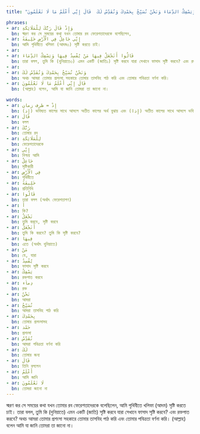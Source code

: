```yaml
---
title: "وَإِذْ قَالَ رَبُّكَ لِلْمَلَائِكَةِ إِنِّي جَاعِلٌ فِي الْأَرْضِ خَلِيفَةً  قَالُوا أَتَجْعَلُ فِيهَا مَنْ يُفْسِدُ فِيهَا وَيَسْفِكُ الدِّمَاءَ وَنَحْنُ نُسَبِّحُ بِحَمْدِكَ وَنُقَدِّسُ لَكَ  قَالَ إِنِّي أَعْلَمُ مَا لَا تَعْلَمُونَ"

phrases:
- ar: وَإِذْ قَالَ رَبُّكَ لِلْمَلَائِكَةِ
  bn: স্মরণ কর সে সময়ের কথা যখন তোমার রব ফেরেশতাদেরকে বলেছিলেন,
- ar: إِنِّي جَاعِلٌ فِي الْأَرْضِ خَلِيفَةً
  bn: আমি পৃথিবীতে খলিফা (আদম৩) সৃষ্টি করতে চাই।
- ar: 
- ar: قَالُوا أَتَجْعَلُ فِيهَا مَنْ يُفْسِدُ فِيهَا وَيَسْفِكُ الدِّمَاءَ
  bn: তারা বলল, তুমি কি (দুনিয়াতে৩) এমন একটি (জাতি১) সৃষ্টি করবে যারা সেখানে ফাসাদ সৃষ্টি করবে? এবং রক্তপাত করবে?
- ar: 
- ar: وَنَحْنُ نُسَبِّحُ بِحَمْدِكَ وَنُقَدِّسُ لَكَ  
  bn: অথচ আমরা তোমার প্রশংসা সহকারে তোমার তাসবিহ পাঠ করি এবং তোমার পবিত্রতা বর্ণনা করি। 
- ar: قَالَ إِنِّي أَعْلَمُ مَا لَا تَعْلَمُونَ
  bn: (আল্লাহ) বলেন, আমি যা জানি তোমরা তা জানো না।

words:
- ar: إِذْ = ظرف زمان
  bn: (إِذ) ভবিষ্যত কালের সাথে আসলে অতীত কালের অর্থ বুঝায় এবং (إِذا) অতীত কালের সাথে আসলে ভবিষ্যত কালের অর্থ বুঝায়  
- ar: قَالَ
  bn: বলল
- ar: رَبُّكَ
  bn: তোমার রব
- ar: لِلْمَلَائِكَةِ
  bn: ফেরেশতাদেরকে
- ar: إِنِّي
  bn: নিশ্চয় আমি
- ar: جَاعِلٌ
  bn: সৃষ্টিকারী
- ar: فِي الْأَرْضِ
  bn: পৃথিবীতে
- ar: خَلِيفَةً
  bn: প্রতিনিধি
- ar: قَالُوا
  bn: তারা বলল (অর্থাৎ ফেরেশতাগণ)
- ar: أَ
  bn: কি?
- ar: تَجْعَلُ
  bn: তুমি করবে, সৃষ্টি করবে
- ar: أَتَجْعَلُ
  bn: তুমি কি করবে? তুমি কি সৃষ্টি করবে?
- ar: فِيهَا
  bn: এতে (অর্থাৎ দুনিয়াতে)
- ar: مَنْ
  bn: যে, যারা
- ar: يُفْسِدُ
  bn: ফাসাদ সৃষ্টি করবে
- ar: يَسْفِكُ
  bn: রক্তপাত করবে
- ar: دِماَء
  bn: রক্ত
- ar: نَحْنُ
  bn: আমরা 
- ar: نُسَبِّحُ
  bn: আমরা তাসবিহ পাঠ করি
- ar: بِحَمْدِكَ
  bn: তোমার প্রশংসাসহ
- ar: حَمْد
  bn: প্রশংসা
- ar: نُقَدِّسُ
  bn: আমরা পবিত্রতা বর্ণনা করি
- ar: لَكَ
  bn: তোমার জন্য
- ar: قَالَ
  bn: তিনি বললেন
- ar: أَعْلَمُ
  bn: আমি জানি 
- ar: لَا تَعْلَمُونَ
  bn: তোমরা জানো না
---
```


স্মরণ কর সে সময়ের কথা যখন তোমার রব ফেরেশতাদেরকে বলেছিলেন, আমি পৃথিবীতে খলিফা (আদম) সৃষ্টি করতে চাই। তারা বলল, তুমি কি (দুনিয়াতে) এমন একটি (জাতি) সৃষ্টি করবে যারা সেখানে ফাসাদ সৃষ্টি করবে? এবং রক্তপাত করবে? অথচ আমরা তোমার প্রশংসা সহকারে তোমার তাসবিহ পাঠ করি এবং তোমার পবিত্রতা বর্ণনা করি। (আল্লাহ) বলেন আমি যা জানি তোমরা তা জানো না।

